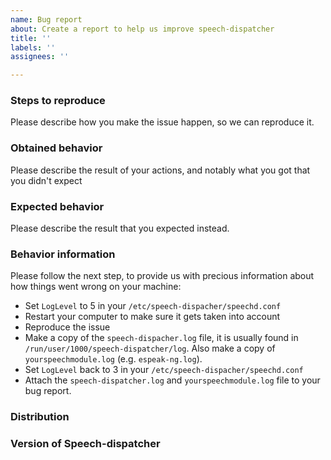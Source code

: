 ```yaml
---
name: Bug report
about: Create a report to help us improve speech-dispatcher
title: ''
labels: ''
assignees: ''

---
```


### Steps to reproduce

Please describe how you make the issue happen, so we can reproduce it.

### Obtained behavior

Please describe the result of your actions, and notably what you got that you didn't expect

### Expected behavior

Please describe the result that you expected instead.

### Behavior information

Please follow the next step, to provide us with precious information about how things went wrong on your machine:

* Set `LogLevel` to 5 in your `/etc/speech-dispacher/speechd.conf`
* Restart your computer to make sure it gets taken into account
* Reproduce the issue
* Make a copy of the `speech-dispacher.log` file, it is usually found in `/run/user/1000/speech-dispatcher/log`. Also make a copy of `yourspeechmodule.log` (e.g. `espeak-ng.log`).
* Set `LogLevel` back to 3 in your `/etc/speech-dispacher/speechd.conf`
* Attach the `speech-dispatcher.log` and `yourspeechmodule.log` file to your bug report.

### Distribution



### Version of Speech-dispatcher
